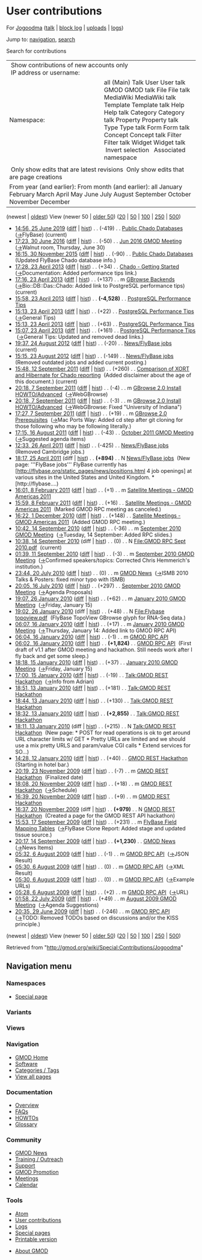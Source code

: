 <div id="mw-page-base" class="noprint">

</div>

<div id="mw-head-base" class="noprint">

</div>

<div id="content" class="mw-body" role="main">

<span id="top"></span>

<div id="mw-js-message" style="display:none;">

</div>



# <span dir="auto">User contributions</span>

<div id="bodyContent">

<div id="contentSub">

For [Jogoodma](/wiki/User:Jogoodma "User:Jogoodma") (<a
href="/mediawiki/index.php?title=User_talk:Jogoodma&amp;action=edit&amp;redlink=1"
class="new" title="User talk:Jogoodma (page does not exist)">talk</a> \|
[block
log](/mediawiki/index.php?title=Special:Log/block&page=User%3AJogoodma "Special:Log/block")
\|
[uploads](/wiki/Special:ListFiles/Jogoodma "Special:ListFiles/Jogoodma")
\| [logs](/wiki/Special:Log/Jogoodma "Special:Log/Jogoodma"))

</div>

<div id="jump-to-nav" class="mw-jump">

Jump to: [navigation](#mw-navigation), [search](#p-search)

</div>

<div id="mw-content-text">

Search for contributions

<table class="mw-contributions-table">
<colgroup>
<col style="width: 50%" />
<col style="width: 50%" />
</colgroup>
<tbody>
<tr class="odd">
<td colspan="2"> Show contributions of new accounts only<br />
 IP address or username:</td>
</tr>
<tr class="even">
<td class="mw-label">Namespace:</td>
<td>all (Main) Talk User User talk GMOD GMOD talk File File talk
MediaWiki MediaWiki talk Template Template talk Help Help talk Category
Category talk Property Property talk Type Type talk Form Form talk
Concept Concept talk Filter Filter talk Widget Widget talk  
 Invert selection 
 Associated namespace </td>
</tr>
<tr class="odd">
<td colspan="2"></td>
</tr>
<tr class="even">
<td colspan="2"> Only show edits that are latest revisions
 Only show edits that are page creations</td>
</tr>
<tr class="odd">
<td colspan="2">From year (and earlier): From month (and earlier): all
January February March April May June July August September October
November December</td>
</tr>
</tbody>
</table>

(newest \| <a
href="/mediawiki/index.php?title=Special:Contributions/Jogoodma&amp;dir=prev&amp;target=Jogoodma"
class="mw-lastlink" rel="last"
title="Special:Contributions/Jogoodma">oldest</a>) View (newer 50 \| <a
href="/mediawiki/index.php?title=Special:Contributions/Jogoodma&amp;offset=20090629203515&amp;target=Jogoodma"
class="mw-nextlink" rel="next"
title="Special:Contributions/Jogoodma">older 50</a>) (<a
href="/mediawiki/index.php?title=Special:Contributions/Jogoodma&amp;offset=&amp;limit=20&amp;target=Jogoodma"
class="mw-numlink" title="Special:Contributions/Jogoodma">20</a> \| <a
href="/mediawiki/index.php?title=Special:Contributions/Jogoodma&amp;offset=&amp;limit=50&amp;target=Jogoodma"
class="mw-numlink" title="Special:Contributions/Jogoodma">50</a> \| <a
href="/mediawiki/index.php?title=Special:Contributions/Jogoodma&amp;offset=&amp;limit=100&amp;target=Jogoodma"
class="mw-numlink" title="Special:Contributions/Jogoodma">100</a> \| <a
href="/mediawiki/index.php?title=Special:Contributions/Jogoodma&amp;offset=&amp;limit=250&amp;target=Jogoodma"
class="mw-numlink" title="Special:Contributions/Jogoodma">250</a> \| <a
href="/mediawiki/index.php?title=Special:Contributions/Jogoodma&amp;offset=&amp;limit=500&amp;target=Jogoodma"
class="mw-numlink" title="Special:Contributions/Jogoodma">500</a>)

- <a
  href="/mediawiki/index.php?title=Public_Chado_Databases&amp;oldid=27781"
  class="mw-changeslist-date" title="Public Chado Databases">14:56, 25
  June 2019</a>
  ([diff](/mediawiki/index.php?title=Public_Chado_Databases&diff=prev&oldid=27781 "Public Chado Databases")
  \|
  [hist](/mediawiki/index.php?title=Public_Chado_Databases&action=history "Public Chado Databases"))
  <span class="mw-changeslist-separator">. .</span>
  <span class="mw-plusminus-neg" dir="ltr"
  title="1,475 bytes after change">(-419)</span>‎
  <span class="mw-changeslist-separator">. .</span>
  <a href="/wiki/Public_Chado_Databases" class="mw-contributions-title"
  title="Public Chado Databases">Public Chado Databases</a> ‎
  <span class="comment">([→](/wiki/Public_Chado_Databases#FlyBase "Public Chado Databases")‎<span dir="auto"><span class="autocomment">FlyBase</span></span>)</span>
  <span class="mw-uctop">(current)</span>
- <a
  href="/mediawiki/index.php?title=Jun_2016_GMOD_Meeting&amp;oldid=27198"
  class="mw-changeslist-date" title="Jun 2016 GMOD Meeting">17:23, 30 June
  2016</a>
  ([diff](/mediawiki/index.php?title=Jun_2016_GMOD_Meeting&diff=prev&oldid=27198 "Jun 2016 GMOD Meeting")
  \|
  [hist](/mediawiki/index.php?title=Jun_2016_GMOD_Meeting&action=history "Jun 2016 GMOD Meeting"))
  <span class="mw-changeslist-separator">. .</span>
  <span class="mw-plusminus-neg" dir="ltr"
  title="5,470 bytes after change">(-50)</span>‎
  <span class="mw-changeslist-separator">. .</span>
  <a href="/wiki/Jun_2016_GMOD_Meeting" class="mw-contributions-title"
  title="Jun 2016 GMOD Meeting">Jun 2016 GMOD Meeting</a> ‎
  <span class="comment">([→](/wiki/Jun_2016_GMOD_Meeting#Walnut_room.2C_Thursday.2C_June_30 "Jun 2016 GMOD Meeting")‎<span dir="auto"><span class="autocomment">Walnut
  room, Thursday, June 30</span></span>)</span>
- <a
  href="/mediawiki/index.php?title=Public_Chado_Databases&amp;oldid=26803"
  class="mw-changeslist-date" title="Public Chado Databases">16:15, 30
  November 2015</a>
  ([diff](/mediawiki/index.php?title=Public_Chado_Databases&diff=prev&oldid=26803 "Public Chado Databases")
  \|
  [hist](/mediawiki/index.php?title=Public_Chado_Databases&action=history "Public Chado Databases"))
  <span class="mw-changeslist-separator">. .</span>
  <span class="mw-plusminus-neg" dir="ltr"
  title="1,894 bytes after change">(-90)</span>‎
  <span class="mw-changeslist-separator">. .</span>
  <a href="/wiki/Public_Chado_Databases" class="mw-contributions-title"
  title="Public Chado Databases">Public Chado Databases</a> ‎
  <span class="comment">(Updated FlyBase Chado database info.)</span>
- <a
  href="/mediawiki/index.php?title=Chado_-_Getting_Started&amp;oldid=23487"
  class="mw-changeslist-date" title="Chado - Getting Started">17:28, 23
  April 2013</a>
  ([diff](/mediawiki/index.php?title=Chado_-_Getting_Started&diff=prev&oldid=23487 "Chado - Getting Started")
  \|
  [hist](/mediawiki/index.php?title=Chado_-_Getting_Started&action=history "Chado - Getting Started"))
  <span class="mw-changeslist-separator">. .</span>
  <span class="mw-plusminus-pos" dir="ltr"
  title="3,243 bytes after change">(+34)</span>‎
  <span class="mw-changeslist-separator">. .</span>
  <a href="/wiki/Chado_-_Getting_Started" class="mw-contributions-title"
  title="Chado - Getting Started">Chado - Getting Started</a> ‎
  <span class="comment">([→](/wiki/Chado_-_Getting_Started#Documentation "Chado - Getting Started")‎<span dir="auto"><span class="autocomment">Documentation:
  </span> Added performance tips link.</span>)</span>
- <a href="/mediawiki/index.php?title=GBrowse_Backends&amp;oldid=23486"
  class="mw-changeslist-date" title="GBrowse Backends">17:16, 23 April
  2013</a>
  ([diff](/mediawiki/index.php?title=GBrowse_Backends&diff=prev&oldid=23486 "GBrowse Backends")
  \|
  [hist](/mediawiki/index.php?title=GBrowse_Backends&action=history "GBrowse Backends"))
  <span class="mw-changeslist-separator">. .</span>
  <span class="mw-plusminus-pos" dir="ltr"
  title="10,583 bytes after change">(+137)</span>‎
  <span class="mw-changeslist-separator">. .</span> m
  <a href="/wiki/GBrowse_Backends" class="mw-contributions-title"
  title="GBrowse Backends">GBrowse Backends</a> ‎
  <span class="comment">([→](/wiki/GBrowse_Backends#Bio::DB::Das::Chado "GBrowse Backends")‎<span dir="auto"><span class="autocomment">Bio::DB::Das::Chado:
  </span> Added link to PostgreSQL performance tips</span>)</span>
  <span class="mw-uctop">(current)</span>
- <a
  href="/mediawiki/index.php?title=PostgreSQL_Performance_Tips&amp;oldid=23485"
  class="mw-changeslist-date" title="PostgreSQL Performance Tips">15:58,
  23 April 2013</a>
  ([diff](/mediawiki/index.php?title=PostgreSQL_Performance_Tips&diff=prev&oldid=23485 "PostgreSQL Performance Tips")
  \|
  [hist](/mediawiki/index.php?title=PostgreSQL_Performance_Tips&action=history "PostgreSQL Performance Tips"))
  <span class="mw-changeslist-separator">. .</span> **(-4,528)**‎
  <span class="mw-changeslist-separator">. .</span>
  <a href="/wiki/PostgreSQL_Performance_Tips"
  class="mw-contributions-title"
  title="PostgreSQL Performance Tips">PostgreSQL Performance Tips</a> ‎
- <a
  href="/mediawiki/index.php?title=PostgreSQL_Performance_Tips&amp;oldid=23484"
  class="mw-changeslist-date" title="PostgreSQL Performance Tips">15:13,
  23 April 2013</a>
  ([diff](/mediawiki/index.php?title=PostgreSQL_Performance_Tips&diff=prev&oldid=23484 "PostgreSQL Performance Tips")
  \|
  [hist](/mediawiki/index.php?title=PostgreSQL_Performance_Tips&action=history "PostgreSQL Performance Tips"))
  <span class="mw-changeslist-separator">. .</span>
  <span class="mw-plusminus-pos" dir="ltr"
  title="9,589 bytes after change">(+22)</span>‎
  <span class="mw-changeslist-separator">. .</span>
  <a href="/wiki/PostgreSQL_Performance_Tips"
  class="mw-contributions-title"
  title="PostgreSQL Performance Tips">PostgreSQL Performance Tips</a> ‎
  <span class="comment">([→](/wiki/PostgreSQL_Performance_Tips#General_Tips "PostgreSQL Performance Tips")‎<span dir="auto"><span class="autocomment">General
  Tips</span></span>)</span>
- <a
  href="/mediawiki/index.php?title=PostgreSQL_Performance_Tips&amp;oldid=23483"
  class="mw-changeslist-date" title="PostgreSQL Performance Tips">15:13,
  23 April 2013</a>
  ([diff](/mediawiki/index.php?title=PostgreSQL_Performance_Tips&diff=prev&oldid=23483 "PostgreSQL Performance Tips")
  \|
  [hist](/mediawiki/index.php?title=PostgreSQL_Performance_Tips&action=history "PostgreSQL Performance Tips"))
  <span class="mw-changeslist-separator">. .</span>
  <span class="mw-plusminus-pos" dir="ltr"
  title="9,567 bytes after change">(+63)</span>‎
  <span class="mw-changeslist-separator">. .</span>
  <a href="/wiki/PostgreSQL_Performance_Tips"
  class="mw-contributions-title"
  title="PostgreSQL Performance Tips">PostgreSQL Performance Tips</a> ‎
- <a
  href="/mediawiki/index.php?title=PostgreSQL_Performance_Tips&amp;oldid=23482"
  class="mw-changeslist-date" title="PostgreSQL Performance Tips">15:07,
  23 April 2013</a>
  ([diff](/mediawiki/index.php?title=PostgreSQL_Performance_Tips&diff=prev&oldid=23482 "PostgreSQL Performance Tips")
  \|
  [hist](/mediawiki/index.php?title=PostgreSQL_Performance_Tips&action=history "PostgreSQL Performance Tips"))
  <span class="mw-changeslist-separator">. .</span>
  <span class="mw-plusminus-pos" dir="ltr"
  title="9,504 bytes after change">(+161)</span>‎
  <span class="mw-changeslist-separator">. .</span>
  <a href="/wiki/PostgreSQL_Performance_Tips"
  class="mw-contributions-title"
  title="PostgreSQL Performance Tips">PostgreSQL Performance Tips</a> ‎
  <span class="comment">([→](/wiki/PostgreSQL_Performance_Tips#General_Tips "PostgreSQL Performance Tips")‎<span dir="auto"><span class="autocomment">General
  Tips: </span> Updated and removed dead links.</span>)</span>
- <a href="/mediawiki/index.php?title=News/FlyBase_jobs&amp;oldid=21152"
  class="mw-changeslist-date" title="News/FlyBase jobs">19:37, 24 August
  2012</a>
  ([diff](/mediawiki/index.php?title=News/FlyBase_jobs&diff=prev&oldid=21152 "News/FlyBase jobs")
  \|
  [hist](/mediawiki/index.php?title=News/FlyBase_jobs&action=history "News/FlyBase jobs"))
  <span class="mw-changeslist-separator">. .</span>
  <span class="mw-plusminus-neg" dir="ltr"
  title="300 bytes after change">(-20)</span>‎
  <span class="mw-changeslist-separator">. .</span>
  <a href="/wiki/News/FlyBase_jobs" class="mw-contributions-title"
  title="News/FlyBase jobs">News/FlyBase jobs</a> ‎
  <span class="mw-uctop">(current)</span>
- <a href="/mediawiki/index.php?title=News/FlyBase_jobs&amp;oldid=21130"
  class="mw-changeslist-date" title="News/FlyBase jobs">15:15, 23 August
  2012</a>
  ([diff](/mediawiki/index.php?title=News/FlyBase_jobs&diff=prev&oldid=21130 "News/FlyBase jobs")
  \|
  [hist](/mediawiki/index.php?title=News/FlyBase_jobs&action=history "News/FlyBase jobs"))
  <span class="mw-changeslist-separator">. .</span>
  <span class="mw-plusminus-neg" dir="ltr"
  title="320 bytes after change">(-149)</span>‎
  <span class="mw-changeslist-separator">. .</span>
  <a href="/wiki/News/FlyBase_jobs" class="mw-contributions-title"
  title="News/FlyBase jobs">News/FlyBase jobs</a> ‎
  <span class="comment">(Removed outdated jobs and added current
  posting.)</span>
- <a
  href="/mediawiki/index.php?title=Comparison_of_XORT_and_Hibernate_for_Chado_reporting&amp;oldid=18890"
  class="mw-changeslist-date"
  title="Comparison of XORT and Hibernate for Chado reporting">15:48, 12
  September 2011</a>
  ([diff](/mediawiki/index.php?title=Comparison_of_XORT_and_Hibernate_for_Chado_reporting&diff=prev&oldid=18890 "Comparison of XORT and Hibernate for Chado reporting")
  \|
  [hist](/mediawiki/index.php?title=Comparison_of_XORT_and_Hibernate_for_Chado_reporting&action=history "Comparison of XORT and Hibernate for Chado reporting"))
  <span class="mw-changeslist-separator">. .</span>
  <span class="mw-plusminus-pos" dir="ltr"
  title="9,639 bytes after change">(+260)</span>‎
  <span class="mw-changeslist-separator">. .</span>
  <a href="/wiki/Comparison_of_XORT_and_Hibernate_for_Chado_reporting"
  class="mw-contributions-title"
  title="Comparison of XORT and Hibernate for Chado reporting">Comparison
  of XORT and Hibernate for Chado reporting</a> ‎
  <span class="comment">(Added disclaimer about the age of this
  document.)</span> <span class="mw-uctop">(current)</span>
- <a
  href="/mediawiki/index.php?title=GBrowse_2.0_Install_HOWTO/Advanced&amp;oldid=18886"
  class="mw-changeslist-date"
  title="GBrowse 2.0 Install HOWTO/Advanced">20:18, 7 September 2011</a>
  ([diff](/mediawiki/index.php?title=GBrowse_2.0_Install_HOWTO/Advanced&diff=prev&oldid=18886 "GBrowse 2.0 Install HOWTO/Advanced")
  \|
  [hist](/mediawiki/index.php?title=GBrowse_2.0_Install_HOWTO/Advanced&action=history "GBrowse 2.0 Install HOWTO/Advanced"))
  <span class="mw-changeslist-separator">. .</span>
  <span class="mw-plusminus-neg" dir="ltr"
  title="24,978 bytes after change">(-4)</span>‎
  <span class="mw-changeslist-separator">. .</span> m
  <a href="/wiki/GBrowse_2.0_Install_HOWTO/Advanced"
  class="mw-contributions-title"
  title="GBrowse 2.0 Install HOWTO/Advanced">GBrowse 2.0 Install
  HOWTO/Advanced</a> ‎
  <span class="comment">([→](/wiki/GBrowse_2.0_Install_HOWTO/Advanced#WebGBrowse "GBrowse 2.0 Install HOWTO/Advanced")‎<span dir="auto"><span class="autocomment">WebGBrowse</span></span>)</span>
- <a
  href="/mediawiki/index.php?title=GBrowse_2.0_Install_HOWTO/Advanced&amp;oldid=18885"
  class="mw-changeslist-date"
  title="GBrowse 2.0 Install HOWTO/Advanced">20:18, 7 September 2011</a>
  ([diff](/mediawiki/index.php?title=GBrowse_2.0_Install_HOWTO/Advanced&diff=prev&oldid=18885 "GBrowse 2.0 Install HOWTO/Advanced")
  \|
  [hist](/mediawiki/index.php?title=GBrowse_2.0_Install_HOWTO/Advanced&action=history "GBrowse 2.0 Install HOWTO/Advanced"))
  <span class="mw-changeslist-separator">. .</span>
  <span class="mw-plusminus-neg" dir="ltr"
  title="24,982 bytes after change">(-3)</span>‎
  <span class="mw-changeslist-separator">. .</span> m
  <a href="/wiki/GBrowse_2.0_Install_HOWTO/Advanced"
  class="mw-contributions-title"
  title="GBrowse 2.0 Install HOWTO/Advanced">GBrowse 2.0 Install
  HOWTO/Advanced</a> ‎
  <span class="comment">([→](/wiki/GBrowse_2.0_Install_HOWTO/Advanced#WebGBrowse "GBrowse 2.0 Install HOWTO/Advanced")‎<span dir="auto"><span class="autocomment">WebGBrowse:
  </span> Fixed "University of Indiana"</span>)</span>
- <a
  href="/mediawiki/index.php?title=GBrowse_2.0_Prerequisites&amp;oldid=18884"
  class="mw-changeslist-date" title="GBrowse 2.0 Prerequisites">17:27, 7
  September 2011</a>
  ([diff](/mediawiki/index.php?title=GBrowse_2.0_Prerequisites&diff=prev&oldid=18884 "GBrowse 2.0 Prerequisites")
  \|
  [hist](/mediawiki/index.php?title=GBrowse_2.0_Prerequisites&action=history "GBrowse 2.0 Prerequisites"))
  <span class="mw-changeslist-separator">. .</span>
  <span class="mw-plusminus-pos" dir="ltr"
  title="8,084 bytes after change">(+19)</span>‎
  <span class="mw-changeslist-separator">. .</span> m
  <a href="/wiki/GBrowse_2.0_Prerequisites" class="mw-contributions-title"
  title="GBrowse 2.0 Prerequisites">GBrowse 2.0 Prerequisites</a> ‎
  <span class="comment">([→](/wiki/GBrowse_2.0_Prerequisites#Mac_Ports_Way "GBrowse 2.0 Prerequisites")‎<span dir="auto"><span class="autocomment">Mac
  Ports Way: </span> Added cd step after git cloning for those following
  who may be following literally.</span>)</span>
- <a
  href="/mediawiki/index.php?title=October_2011_GMOD_Meeting&amp;oldid=18567"
  class="mw-changeslist-date" title="October 2011 GMOD Meeting">17:15, 16
  August 2011</a>
  ([diff](/mediawiki/index.php?title=October_2011_GMOD_Meeting&diff=prev&oldid=18567 "October 2011 GMOD Meeting")
  \|
  [hist](/mediawiki/index.php?title=October_2011_GMOD_Meeting&action=history "October 2011 GMOD Meeting"))
  <span class="mw-changeslist-separator">. .</span>
  <span class="mw-plusminus-neg" dir="ltr"
  title="4,347 bytes after change">(-43)</span>‎
  <span class="mw-changeslist-separator">. .</span>
  <a href="/wiki/October_2011_GMOD_Meeting" class="mw-contributions-title"
  title="October 2011 GMOD Meeting">October 2011 GMOD Meeting</a> ‎
  <span class="comment">([→](/wiki/October_2011_GMOD_Meeting#Suggested_agenda_items "October 2011 GMOD Meeting")‎<span dir="auto"><span class="autocomment">Suggested
  agenda items</span></span>)</span>
- <a href="/mediawiki/index.php?title=News/FlyBase_jobs&amp;oldid=17592"
  class="mw-changeslist-date" title="News/FlyBase jobs">12:33, 26 April
  2011</a>
  ([diff](/mediawiki/index.php?title=News/FlyBase_jobs&diff=prev&oldid=17592 "News/FlyBase jobs")
  \|
  [hist](/mediawiki/index.php?title=News/FlyBase_jobs&action=history "News/FlyBase jobs"))
  <span class="mw-changeslist-separator">. .</span>
  <span class="mw-plusminus-neg" dir="ltr"
  title="469 bytes after change">(-425)</span>‎
  <span class="mw-changeslist-separator">. .</span>
  <a href="/wiki/News/FlyBase_jobs" class="mw-contributions-title"
  title="News/FlyBase jobs">News/FlyBase jobs</a> ‎
  <span class="comment">(Removed Cambridge jobs.)</span>
- <a href="/mediawiki/index.php?title=News/FlyBase_jobs&amp;oldid=17591"
  class="mw-changeslist-date" title="News/FlyBase jobs">18:17, 25 April
  2011</a> (diff \|
  [hist](/mediawiki/index.php?title=News/FlyBase_jobs&action=history "News/FlyBase jobs"))
  <span class="mw-changeslist-separator">. .</span> **(+894)**‎
  <span class="mw-changeslist-separator">. .</span> N
  <a href="/wiki/News/FlyBase_jobs" class="mw-contributions-title"
  title="News/FlyBase jobs">News/FlyBase jobs</a> ‎
  <span class="comment">(New page: '''FlyBase jobs''' FlyBase currently
  has \[http://flybase.org/static_pages/news/positions.html 4 job
  openings\] at various sites in the United States and United Kingdom.
  \* \[http://flybase....)</span>
- <a
  href="/mediawiki/index.php?title=Satellite_Meetings_-_GMOD_Americas_2011&amp;oldid=16916"
  class="mw-changeslist-date"
  title="Satellite Meetings - GMOD Americas 2011">16:01, 8 February
  2011</a>
  ([diff](/mediawiki/index.php?title=Satellite_Meetings_-_GMOD_Americas_2011&diff=prev&oldid=16916 "Satellite Meetings - GMOD Americas 2011")
  \|
  [hist](/mediawiki/index.php?title=Satellite_Meetings_-_GMOD_Americas_2011&action=history "Satellite Meetings - GMOD Americas 2011"))
  <span class="mw-changeslist-separator">. .</span>
  <span class="mw-plusminus-pos" dir="ltr"
  title="4,149 bytes after change">(+1)</span>‎
  <span class="mw-changeslist-separator">. .</span> m
  <a href="/wiki/Satellite_Meetings_-_GMOD_Americas_2011"
  class="mw-contributions-title"
  title="Satellite Meetings - GMOD Americas 2011">Satellite Meetings -
  GMOD Americas 2011</a> ‎
- <a
  href="/mediawiki/index.php?title=Satellite_Meetings_-_GMOD_Americas_2011&amp;oldid=16915"
  class="mw-changeslist-date"
  title="Satellite Meetings - GMOD Americas 2011">15:59, 8 February
  2011</a>
  ([diff](/mediawiki/index.php?title=Satellite_Meetings_-_GMOD_Americas_2011&diff=prev&oldid=16915 "Satellite Meetings - GMOD Americas 2011")
  \|
  [hist](/mediawiki/index.php?title=Satellite_Meetings_-_GMOD_Americas_2011&action=history "Satellite Meetings - GMOD Americas 2011"))
  <span class="mw-changeslist-separator">. .</span>
  <span class="mw-plusminus-pos" dir="ltr"
  title="4,148 bytes after change">(+16)</span>‎
  <span class="mw-changeslist-separator">. .</span>
  <a href="/wiki/Satellite_Meetings_-_GMOD_Americas_2011"
  class="mw-contributions-title"
  title="Satellite Meetings - GMOD Americas 2011">Satellite Meetings -
  GMOD Americas 2011</a> ‎ <span class="comment">(Marked GMOD RPC meeting
  as canceled.)</span>
- <a
  href="/mediawiki/index.php?title=Satellite_Meetings_-_GMOD_Americas_2011&amp;oldid=15763"
  class="mw-changeslist-date"
  title="Satellite Meetings - GMOD Americas 2011">16:22, 1 December
  2010</a>
  ([diff](/mediawiki/index.php?title=Satellite_Meetings_-_GMOD_Americas_2011&diff=prev&oldid=15763 "Satellite Meetings - GMOD Americas 2011")
  \|
  [hist](/mediawiki/index.php?title=Satellite_Meetings_-_GMOD_Americas_2011&action=history "Satellite Meetings - GMOD Americas 2011"))
  <span class="mw-changeslist-separator">. .</span>
  <span class="mw-plusminus-pos" dir="ltr"
  title="2,653 bytes after change">(+148)</span>‎
  <span class="mw-changeslist-separator">. .</span>
  <a href="/wiki/Satellite_Meetings_-_GMOD_Americas_2011"
  class="mw-contributions-title"
  title="Satellite Meetings - GMOD Americas 2011">Satellite Meetings -
  GMOD Americas 2011</a> ‎ <span class="comment">(Added GMOD RPC
  meeting.)</span>
- <a
  href="/mediawiki/index.php?title=September_2010_GMOD_Meeting&amp;oldid=14472"
  class="mw-changeslist-date" title="September 2010 GMOD Meeting">10:42,
  14 September 2010</a>
  ([diff](/mediawiki/index.php?title=September_2010_GMOD_Meeting&diff=prev&oldid=14472 "September 2010 GMOD Meeting")
  \|
  [hist](/mediawiki/index.php?title=September_2010_GMOD_Meeting&action=history "September 2010 GMOD Meeting"))
  <span class="mw-changeslist-separator">. .</span>
  <span class="mw-plusminus-neg" dir="ltr"
  title="16,412 bytes after change">(-36)</span>‎
  <span class="mw-changeslist-separator">. .</span> m
  <a href="/wiki/September_2010_GMOD_Meeting"
  class="mw-contributions-title"
  title="September 2010 GMOD Meeting">September 2010 GMOD Meeting</a> ‎
  <span class="comment">([→](/wiki/September_2010_GMOD_Meeting#Tuesday.2C_14_September "September 2010 GMOD Meeting")‎<span dir="auto"><span class="autocomment">Tuesday,
  14 September: </span> Added RPC slides.</span>)</span>
- <a
  href="/mediawiki/index.php?title=File:GMOD_RPC_Sept_2010.pdf&amp;oldid=14471"
  class="mw-changeslist-date" title="File:GMOD RPC Sept 2010.pdf">10:38,
  14 September 2010</a> (diff \|
  [hist](/mediawiki/index.php?title=File:GMOD_RPC_Sept_2010.pdf&action=history "File:GMOD RPC Sept 2010.pdf"))
  <span class="mw-changeslist-separator">. .</span>
  <span class="mw-plusminus-null" dir="ltr"
  title="0 bytes after change">(0)</span>‎
  <span class="mw-changeslist-separator">. .</span> N
  <a href="/wiki/File:GMOD_RPC_Sept_2010.pdf"
  class="mw-contributions-title"
  title="File:GMOD RPC Sept 2010.pdf">File:GMOD RPC Sept 2010.pdf</a> ‎
  <span class="mw-uctop">(current)</span>
- <a
  href="/mediawiki/index.php?title=September_2010_GMOD_Meeting&amp;oldid=14420"
  class="mw-changeslist-date" title="September 2010 GMOD Meeting">01:39,
  11 September 2010</a>
  ([diff](/mediawiki/index.php?title=September_2010_GMOD_Meeting&diff=prev&oldid=14420 "September 2010 GMOD Meeting")
  \|
  [hist](/mediawiki/index.php?title=September_2010_GMOD_Meeting&action=history "September 2010 GMOD Meeting"))
  <span class="mw-changeslist-separator">. .</span>
  <span class="mw-plusminus-neg" dir="ltr"
  title="15,511 bytes after change">(-3)</span>‎
  <span class="mw-changeslist-separator">. .</span> m
  <a href="/wiki/September_2010_GMOD_Meeting"
  class="mw-contributions-title"
  title="September 2010 GMOD Meeting">September 2010 GMOD Meeting</a> ‎
  <span class="comment">([→](/wiki/September_2010_GMOD_Meeting#Confirmed_speakers.2Ftopics "September 2010 GMOD Meeting")‎<span dir="auto"><span class="autocomment">Confirmed
  speakers/topics: </span> Corrected Chris Hemmerich's
  institution.</span>)</span>
- <a href="/mediawiki/index.php?title=GMOD_News&amp;oldid=13688"
  class="mw-changeslist-date" title="GMOD News">23:44, 20 July 2010</a>
  ([diff](/mediawiki/index.php?title=GMOD_News&diff=prev&oldid=13688 "GMOD News")
  \|
  [hist](/mediawiki/index.php?title=GMOD_News&action=history "GMOD News"))
  <span class="mw-changeslist-separator">. .</span>
  <span class="mw-plusminus-null" dir="ltr"
  title="56,402 bytes after change">(0)</span>‎
  <span class="mw-changeslist-separator">. .</span> m
  <a href="/wiki/GMOD_News" class="mw-contributions-title"
  title="GMOD News">GMOD News</a> ‎
  <span class="comment">([→](/wiki/GMOD_News#ISMB_2010_Talks_.26_Posters "GMOD News")‎<span dir="auto"><span class="autocomment">ISMB
  2010 Talks & Posters: </span> fixed minor typo with
  ISMB</span>)</span>
- <a
  href="/mediawiki/index.php?title=September_2010_GMOD_Meeting&amp;oldid=13660"
  class="mw-changeslist-date" title="September 2010 GMOD Meeting">20:05,
  16 July 2010</a>
  ([diff](/mediawiki/index.php?title=September_2010_GMOD_Meeting&diff=prev&oldid=13660 "September 2010 GMOD Meeting")
  \|
  [hist](/mediawiki/index.php?title=September_2010_GMOD_Meeting&action=history "September 2010 GMOD Meeting"))
  <span class="mw-changeslist-separator">. .</span>
  <span class="mw-plusminus-pos" dir="ltr"
  title="3,915 bytes after change">(+297)</span>‎
  <span class="mw-changeslist-separator">. .</span>
  <a href="/wiki/September_2010_GMOD_Meeting"
  class="mw-contributions-title"
  title="September 2010 GMOD Meeting">September 2010 GMOD Meeting</a> ‎
  <span class="comment">([→](/wiki/September_2010_GMOD_Meeting#Agenda_Proposals "September 2010 GMOD Meeting")‎<span dir="auto"><span class="autocomment">Agenda
  Proposals</span></span>)</span>
- <a
  href="/mediawiki/index.php?title=January_2010_GMOD_Meeting&amp;oldid=11642"
  class="mw-changeslist-date" title="January 2010 GMOD Meeting">19:07, 26
  January 2010</a>
  ([diff](/mediawiki/index.php?title=January_2010_GMOD_Meeting&diff=prev&oldid=11642 "January 2010 GMOD Meeting")
  \|
  [hist](/mediawiki/index.php?title=January_2010_GMOD_Meeting&action=history "January 2010 GMOD Meeting"))
  <span class="mw-changeslist-separator">. .</span>
  <span class="mw-plusminus-pos" dir="ltr"
  title="17,903 bytes after change">(+62)</span>‎
  <span class="mw-changeslist-separator">. .</span> m
  <a href="/wiki/January_2010_GMOD_Meeting" class="mw-contributions-title"
  title="January 2010 GMOD Meeting">January 2010 GMOD Meeting</a> ‎
  <span class="comment">([→](/wiki/January_2010_GMOD_Meeting#Friday.2C_January_15 "January 2010 GMOD Meeting")‎<span dir="auto"><span class="autocomment">Friday,
  January 15</span></span>)</span>
- <a
  href="/mediawiki/index.php?title=File:Flybase_topoview.pdf&amp;oldid=11639"
  class="mw-changeslist-date" title="File:Flybase topoview.pdf">19:02, 26
  January 2010</a> (diff \|
  [hist](/mediawiki/index.php?title=File:Flybase_topoview.pdf&action=history "File:Flybase topoview.pdf"))
  <span class="mw-changeslist-separator">. .</span>
  <span class="mw-plusminus-pos" dir="ltr"
  title="48 bytes after change">(+48)</span>‎
  <span class="mw-changeslist-separator">. .</span> N
  <a href="/wiki/File:Flybase_topoview.pdf" class="mw-contributions-title"
  title="File:Flybase topoview.pdf">File:Flybase topoview.pdf</a> ‎
  <span class="comment">(FlyBase TopoView GBrowse glyph for RNA-Seq
  data.)</span>
- <a
  href="/mediawiki/index.php?title=January_2010_GMOD_Meeting&amp;oldid=11398"
  class="mw-changeslist-date" title="January 2010 GMOD Meeting">06:07, 16
  January 2010</a>
  ([diff](/mediawiki/index.php?title=January_2010_GMOD_Meeting&diff=prev&oldid=11398 "January 2010 GMOD Meeting")
  \|
  [hist](/mediawiki/index.php?title=January_2010_GMOD_Meeting&action=history "January 2010 GMOD Meeting"))
  <span class="mw-changeslist-separator">. .</span>
  <span class="mw-plusminus-pos" dir="ltr"
  title="18,600 bytes after change">(+17)</span>‎
  <span class="mw-changeslist-separator">. .</span> m
  <a href="/wiki/January_2010_GMOD_Meeting" class="mw-contributions-title"
  title="January 2010 GMOD Meeting">January 2010 GMOD Meeting</a> ‎
  <span class="comment">([→](/wiki/January_2010_GMOD_Meeting#Thursday.2C_January_14 "January 2010 GMOD Meeting")‎<span dir="auto"><span class="autocomment">Thursday,
  January 14: </span> Added link to GMOD RPC API</span>)</span>
- <a href="/mediawiki/index.php?title=GMOD_RPC_API&amp;oldid=11397"
  class="mw-changeslist-date" title="GMOD RPC API">06:04, 16 January
  2010</a>
  ([diff](/mediawiki/index.php?title=GMOD_RPC_API&diff=prev&oldid=11397 "GMOD RPC API")
  \|
  [hist](/mediawiki/index.php?title=GMOD_RPC_API&action=history "GMOD RPC API"))
  <span class="mw-changeslist-separator">. .</span>
  <span class="mw-plusminus-neg" dir="ltr"
  title="25,308 bytes after change">(-1)</span>‎
  <span class="mw-changeslist-separator">. .</span> m
  <a href="/wiki/GMOD_RPC_API" class="mw-contributions-title"
  title="GMOD RPC API">GMOD RPC API</a> ‎
- <a href="/mediawiki/index.php?title=GMOD_RPC_API&amp;oldid=11396"
  class="mw-changeslist-date" title="GMOD RPC API">06:02, 16 January
  2010</a>
  ([diff](/mediawiki/index.php?title=GMOD_RPC_API&diff=prev&oldid=11396 "GMOD RPC API")
  \|
  [hist](/mediawiki/index.php?title=GMOD_RPC_API&action=history "GMOD RPC API"))
  <span class="mw-changeslist-separator">. .</span> **(+1,824)**‎
  <span class="mw-changeslist-separator">. .</span>
  <a href="/wiki/GMOD_RPC_API" class="mw-contributions-title"
  title="GMOD RPC API">GMOD RPC API</a> ‎ <span class="comment">(First
  draft of v1.1 after GMOD meeting and hackathon. Still needs work after
  I fly back and get some sleep.)</span>
- <a
  href="/mediawiki/index.php?title=January_2010_GMOD_Meeting&amp;oldid=11384"
  class="mw-changeslist-date" title="January 2010 GMOD Meeting">18:18, 15
  January 2010</a>
  ([diff](/mediawiki/index.php?title=January_2010_GMOD_Meeting&diff=prev&oldid=11384 "January 2010 GMOD Meeting")
  \|
  [hist](/mediawiki/index.php?title=January_2010_GMOD_Meeting&action=history "January 2010 GMOD Meeting"))
  <span class="mw-changeslist-separator">. .</span>
  <span class="mw-plusminus-pos" dir="ltr"
  title="18,539 bytes after change">(+37)</span>‎
  <span class="mw-changeslist-separator">. .</span>
  <a href="/wiki/January_2010_GMOD_Meeting" class="mw-contributions-title"
  title="January 2010 GMOD Meeting">January 2010 GMOD Meeting</a> ‎
  <span class="comment">([→](/wiki/January_2010_GMOD_Meeting#Friday.2C_January_15 "January 2010 GMOD Meeting")‎<span dir="auto"><span class="autocomment">Friday,
  January 15</span></span>)</span>
- <a
  href="/mediawiki/index.php?title=Talk:GMOD_REST_Hackathon&amp;oldid=11370"
  class="mw-changeslist-date" title="Talk:GMOD REST Hackathon">17:00, 15
  January 2010</a>
  ([diff](/mediawiki/index.php?title=Talk:GMOD_REST_Hackathon&diff=prev&oldid=11370 "Talk:GMOD REST Hackathon")
  \|
  [hist](/mediawiki/index.php?title=Talk:GMOD_REST_Hackathon&action=history "Talk:GMOD REST Hackathon"))
  <span class="mw-changeslist-separator">. .</span>
  <span class="mw-plusminus-neg" dir="ltr"
  title="3,875 bytes after change">(-19)</span>‎
  <span class="mw-changeslist-separator">. .</span>
  <a href="/wiki/Talk:GMOD_REST_Hackathon" class="mw-contributions-title"
  title="Talk:GMOD REST Hackathon">Talk:GMOD REST Hackathon</a> ‎
  <span class="comment">([→](/wiki/Talk:GMOD_REST_Hackathon#Info_from_Adrian "Talk:GMOD REST Hackathon")‎<span dir="auto"><span class="autocomment">Info
  from Adrian</span></span>)</span>
- <a
  href="/mediawiki/index.php?title=Talk:GMOD_REST_Hackathon&amp;oldid=11303"
  class="mw-changeslist-date" title="Talk:GMOD REST Hackathon">18:51, 13
  January 2010</a>
  ([diff](/mediawiki/index.php?title=Talk:GMOD_REST_Hackathon&diff=prev&oldid=11303 "Talk:GMOD REST Hackathon")
  \|
  [hist](/mediawiki/index.php?title=Talk:GMOD_REST_Hackathon&action=history "Talk:GMOD REST Hackathon"))
  <span class="mw-changeslist-separator">. .</span>
  <span class="mw-plusminus-pos" dir="ltr"
  title="3,643 bytes after change">(+181)</span>‎
  <span class="mw-changeslist-separator">. .</span>
  <a href="/wiki/Talk:GMOD_REST_Hackathon" class="mw-contributions-title"
  title="Talk:GMOD REST Hackathon">Talk:GMOD REST Hackathon</a> ‎
- <a
  href="/mediawiki/index.php?title=Talk:GMOD_REST_Hackathon&amp;oldid=11302"
  class="mw-changeslist-date" title="Talk:GMOD REST Hackathon">18:44, 13
  January 2010</a>
  ([diff](/mediawiki/index.php?title=Talk:GMOD_REST_Hackathon&diff=prev&oldid=11302 "Talk:GMOD REST Hackathon")
  \|
  [hist](/mediawiki/index.php?title=Talk:GMOD_REST_Hackathon&action=history "Talk:GMOD REST Hackathon"))
  <span class="mw-changeslist-separator">. .</span>
  <span class="mw-plusminus-pos" dir="ltr"
  title="3,462 bytes after change">(+130)</span>‎
  <span class="mw-changeslist-separator">. .</span>
  <a href="/wiki/Talk:GMOD_REST_Hackathon" class="mw-contributions-title"
  title="Talk:GMOD REST Hackathon">Talk:GMOD REST Hackathon</a> ‎
- <a
  href="/mediawiki/index.php?title=Talk:GMOD_REST_Hackathon&amp;oldid=11301"
  class="mw-changeslist-date" title="Talk:GMOD REST Hackathon">18:32, 13
  January 2010</a>
  ([diff](/mediawiki/index.php?title=Talk:GMOD_REST_Hackathon&diff=prev&oldid=11301 "Talk:GMOD REST Hackathon")
  \|
  [hist](/mediawiki/index.php?title=Talk:GMOD_REST_Hackathon&action=history "Talk:GMOD REST Hackathon"))
  <span class="mw-changeslist-separator">. .</span> **(+2,855)**‎
  <span class="mw-changeslist-separator">. .</span>
  <a href="/wiki/Talk:GMOD_REST_Hackathon" class="mw-contributions-title"
  title="Talk:GMOD REST Hackathon">Talk:GMOD REST Hackathon</a> ‎
- <a
  href="/mediawiki/index.php?title=Talk:GMOD_REST_Hackathon&amp;oldid=11294"
  class="mw-changeslist-date" title="Talk:GMOD REST Hackathon">18:11, 13
  January 2010</a> (diff \|
  [hist](/mediawiki/index.php?title=Talk:GMOD_REST_Hackathon&action=history "Talk:GMOD REST Hackathon"))
  <span class="mw-changeslist-separator">. .</span>
  <span class="mw-plusminus-pos" dir="ltr"
  title="215 bytes after change">(+215)</span>‎
  <span class="mw-changeslist-separator">. .</span> N
  <a href="/wiki/Talk:GMOD_REST_Hackathon" class="mw-contributions-title"
  title="Talk:GMOD REST Hackathon">Talk:GMOD REST Hackathon</a> ‎
  <span class="comment">(New page: \* POST for read operations is ok to
  get around URL character limits w/ GET \* Pretty URLs are limited and
  we should use a mix pretty URLS and param/value CGI calls \* Extend
  services for SO...)</span>
- <a href="/mediawiki/index.php?title=GMOD_REST_Hackathon&amp;oldid=11242"
  class="mw-changeslist-date" title="GMOD REST Hackathon">14:28, 12
  January 2010</a>
  ([diff](/mediawiki/index.php?title=GMOD_REST_Hackathon&diff=prev&oldid=11242 "GMOD REST Hackathon")
  \|
  [hist](/mediawiki/index.php?title=GMOD_REST_Hackathon&action=history "GMOD REST Hackathon"))
  <span class="mw-changeslist-separator">. .</span>
  <span class="mw-plusminus-pos" dir="ltr"
  title="1,199 bytes after change">(+40)</span>‎
  <span class="mw-changeslist-separator">. .</span>
  <a href="/wiki/GMOD_REST_Hackathon" class="mw-contributions-title"
  title="GMOD REST Hackathon">GMOD REST Hackathon</a> ‎
  <span class="comment">(Starting in hotel bar.)</span>
- <a href="/mediawiki/index.php?title=GMOD_REST_Hackathon&amp;oldid=10709"
  class="mw-changeslist-date" title="GMOD REST Hackathon">20:19, 23
  November 2009</a>
  ([diff](/mediawiki/index.php?title=GMOD_REST_Hackathon&diff=prev&oldid=10709 "GMOD REST Hackathon")
  \|
  [hist](/mediawiki/index.php?title=GMOD_REST_Hackathon&action=history "GMOD REST Hackathon"))
  <span class="mw-changeslist-separator">. .</span>
  <span class="mw-plusminus-neg" dir="ltr"
  title="1,044 bytes after change">(-7)</span>‎
  <span class="mw-changeslist-separator">. .</span> m
  <a href="/wiki/GMOD_REST_Hackathon" class="mw-contributions-title"
  title="GMOD REST Hackathon">GMOD REST Hackathon</a> ‎
  <span class="comment">(Finalized date)</span>
- <a href="/mediawiki/index.php?title=GMOD_REST_Hackathon&amp;oldid=10695"
  class="mw-changeslist-date" title="GMOD REST Hackathon">18:08, 20
  November 2009</a>
  ([diff](/mediawiki/index.php?title=GMOD_REST_Hackathon&diff=prev&oldid=10695 "GMOD REST Hackathon")
  \|
  [hist](/mediawiki/index.php?title=GMOD_REST_Hackathon&action=history "GMOD REST Hackathon"))
  <span class="mw-changeslist-separator">. .</span>
  <span class="mw-plusminus-pos" dir="ltr"
  title="1,051 bytes after change">(+18)</span>‎
  <span class="mw-changeslist-separator">. .</span> m
  <a href="/wiki/GMOD_REST_Hackathon" class="mw-contributions-title"
  title="GMOD REST Hackathon">GMOD REST Hackathon</a> ‎
  <span class="comment">([→](/wiki/GMOD_REST_Hackathon#Schedule "GMOD REST Hackathon")‎<span dir="auto"><span class="autocomment">Schedule</span></span>)</span>
- <a href="/mediawiki/index.php?title=GMOD_REST_Hackathon&amp;oldid=10689"
  class="mw-changeslist-date" title="GMOD REST Hackathon">16:39, 20
  November 2009</a>
  ([diff](/mediawiki/index.php?title=GMOD_REST_Hackathon&diff=prev&oldid=10689 "GMOD REST Hackathon")
  \|
  [hist](/mediawiki/index.php?title=GMOD_REST_Hackathon&action=history "GMOD REST Hackathon"))
  <span class="mw-changeslist-separator">. .</span>
  <span class="mw-plusminus-pos" dir="ltr"
  title="988 bytes after change">(+9)</span>‎
  <span class="mw-changeslist-separator">. .</span> m
  <a href="/wiki/GMOD_REST_Hackathon" class="mw-contributions-title"
  title="GMOD REST Hackathon">GMOD REST Hackathon</a> ‎
- <a href="/mediawiki/index.php?title=GMOD_REST_Hackathon&amp;oldid=10688"
  class="mw-changeslist-date" title="GMOD REST Hackathon">16:37, 20
  November 2009</a> (diff \|
  [hist](/mediawiki/index.php?title=GMOD_REST_Hackathon&action=history "GMOD REST Hackathon"))
  <span class="mw-changeslist-separator">. .</span> **(+979)**‎
  <span class="mw-changeslist-separator">. .</span> N
  <a href="/wiki/GMOD_REST_Hackathon" class="mw-contributions-title"
  title="GMOD REST Hackathon">GMOD REST Hackathon</a> ‎
  <span class="comment">(Created a page for the GMOD REST API
  hackathon)</span>
- <a
  href="/mediawiki/index.php?title=FlyBase_Field_Mapping_Tables&amp;oldid=9389"
  class="mw-changeslist-date" title="FlyBase Field Mapping Tables">15:53,
  17 September 2009</a>
  ([diff](/mediawiki/index.php?title=FlyBase_Field_Mapping_Tables&diff=prev&oldid=9389 "FlyBase Field Mapping Tables")
  \|
  [hist](/mediawiki/index.php?title=FlyBase_Field_Mapping_Tables&action=history "FlyBase Field Mapping Tables"))
  <span class="mw-changeslist-separator">. .</span>
  <span class="mw-plusminus-pos" dir="ltr"
  title="233,942 bytes after change">(+231)</span>‎
  <span class="mw-changeslist-separator">. .</span> m
  <a href="/wiki/FlyBase_Field_Mapping_Tables"
  class="mw-contributions-title"
  title="FlyBase Field Mapping Tables">FlyBase Field Mapping Tables</a> ‎
  <span class="comment">([→](/wiki/FlyBase_Field_Mapping_Tables#FlyBase_Clone_Report "FlyBase Field Mapping Tables")‎<span dir="auto"><span class="autocomment">FlyBase
  Clone Report: </span> Added stage and updated tissue
  source.</span>)</span>
- <a href="/mediawiki/index.php?title=GMOD_News&amp;oldid=9296"
  class="mw-changeslist-date" title="GMOD News">20:17, 14 September
  2009</a>
  ([diff](/mediawiki/index.php?title=GMOD_News&diff=prev&oldid=9296 "GMOD News")
  \|
  [hist](/mediawiki/index.php?title=GMOD_News&action=history "GMOD News"))
  <span class="mw-changeslist-separator">. .</span> **(+1,230)**‎
  <span class="mw-changeslist-separator">. .</span>
  <a href="/wiki/GMOD_News" class="mw-contributions-title"
  title="GMOD News">GMOD News</a> ‎
  <span class="comment">([→](/wiki/GMOD_News#News_Items "GMOD News")‎<span dir="auto"><span class="autocomment">News
  Items</span></span>)</span>
- <a href="/mediawiki/index.php?title=GMOD_RPC_API&amp;oldid=8802"
  class="mw-changeslist-date" title="GMOD RPC API">05:32, 6 August
  2009</a>
  ([diff](/mediawiki/index.php?title=GMOD_RPC_API&diff=prev&oldid=8802 "GMOD RPC API")
  \|
  [hist](/mediawiki/index.php?title=GMOD_RPC_API&action=history "GMOD RPC API"))
  <span class="mw-changeslist-separator">. .</span>
  <span class="mw-plusminus-neg" dir="ltr"
  title="22,888 bytes after change">(-1)</span>‎
  <span class="mw-changeslist-separator">. .</span> m
  <a href="/wiki/GMOD_RPC_API" class="mw-contributions-title"
  title="GMOD RPC API">GMOD RPC API</a> ‎
  <span class="comment">([→](/wiki/GMOD_RPC_API#JSON_Result "GMOD RPC API")‎<span dir="auto"><span class="autocomment">JSON
  Result</span></span>)</span>
- <a href="/mediawiki/index.php?title=GMOD_RPC_API&amp;oldid=8801"
  class="mw-changeslist-date" title="GMOD RPC API">05:30, 6 August
  2009</a>
  ([diff](/mediawiki/index.php?title=GMOD_RPC_API&diff=prev&oldid=8801 "GMOD RPC API")
  \|
  [hist](/mediawiki/index.php?title=GMOD_RPC_API&action=history "GMOD RPC API"))
  <span class="mw-changeslist-separator">. .</span>
  <span class="mw-plusminus-null" dir="ltr"
  title="22,889 bytes after change">(0)</span>‎
  <span class="mw-changeslist-separator">. .</span> m
  <a href="/wiki/GMOD_RPC_API" class="mw-contributions-title"
  title="GMOD RPC API">GMOD RPC API</a> ‎
  <span class="comment">([→](/wiki/GMOD_RPC_API#XML_Result "GMOD RPC API")‎<span dir="auto"><span class="autocomment">XML
  Result</span></span>)</span>
- <a href="/mediawiki/index.php?title=GMOD_RPC_API&amp;oldid=8800"
  class="mw-changeslist-date" title="GMOD RPC API">05:30, 6 August
  2009</a>
  ([diff](/mediawiki/index.php?title=GMOD_RPC_API&diff=prev&oldid=8800 "GMOD RPC API")
  \|
  [hist](/mediawiki/index.php?title=GMOD_RPC_API&action=history "GMOD RPC API"))
  <span class="mw-changeslist-separator">. .</span>
  <span class="mw-plusminus-null" dir="ltr"
  title="22,889 bytes after change">(0)</span>‎
  <span class="mw-changeslist-separator">. .</span> m
  <a href="/wiki/GMOD_RPC_API" class="mw-contributions-title"
  title="GMOD RPC API">GMOD RPC API</a> ‎
  <span class="comment">([→](/wiki/GMOD_RPC_API#Example_URLs "GMOD RPC API")‎<span dir="auto"><span class="autocomment">Example
  URLs</span></span>)</span>
- <a href="/mediawiki/index.php?title=GMOD_RPC_API&amp;oldid=8799"
  class="mw-changeslist-date" title="GMOD RPC API">05:28, 6 August
  2009</a>
  ([diff](/mediawiki/index.php?title=GMOD_RPC_API&diff=prev&oldid=8799 "GMOD RPC API")
  \|
  [hist](/mediawiki/index.php?title=GMOD_RPC_API&action=history "GMOD RPC API"))
  <span class="mw-changeslist-separator">. .</span>
  <span class="mw-plusminus-pos" dir="ltr"
  title="22,889 bytes after change">(+2)</span>‎
  <span class="mw-changeslist-separator">. .</span> m
  <a href="/wiki/GMOD_RPC_API" class="mw-contributions-title"
  title="GMOD RPC API">GMOD RPC API</a> ‎
  <span class="comment">([→](/wiki/GMOD_RPC_API#URL "GMOD RPC API")‎<span dir="auto"><span class="autocomment">URL</span></span>)</span>
- <a
  href="/mediawiki/index.php?title=August_2009_GMOD_Meeting&amp;oldid=8684"
  class="mw-changeslist-date" title="August 2009 GMOD Meeting">01:58, 22
  July 2009</a>
  ([diff](/mediawiki/index.php?title=August_2009_GMOD_Meeting&diff=prev&oldid=8684 "August 2009 GMOD Meeting")
  \|
  [hist](/mediawiki/index.php?title=August_2009_GMOD_Meeting&action=history "August 2009 GMOD Meeting"))
  <span class="mw-changeslist-separator">. .</span>
  <span class="mw-plusminus-pos" dir="ltr"
  title="5,411 bytes after change">(+49)</span>‎
  <span class="mw-changeslist-separator">. .</span> m
  <a href="/wiki/August_2009_GMOD_Meeting" class="mw-contributions-title"
  title="August 2009 GMOD Meeting">August 2009 GMOD Meeting</a> ‎
  <span class="comment">([→](/wiki/August_2009_GMOD_Meeting#Agenda_Suggestions "August 2009 GMOD Meeting")‎<span dir="auto"><span class="autocomment">Agenda
  Suggestions</span></span>)</span>
- <a href="/mediawiki/index.php?title=GMOD_RPC_API&amp;oldid=8577"
  class="mw-changeslist-date" title="GMOD RPC API">20:35, 29 June 2009</a>
  ([diff](/mediawiki/index.php?title=GMOD_RPC_API&diff=prev&oldid=8577 "GMOD RPC API")
  \|
  [hist](/mediawiki/index.php?title=GMOD_RPC_API&action=history "GMOD RPC API"))
  <span class="mw-changeslist-separator">. .</span>
  <span class="mw-plusminus-neg" dir="ltr"
  title="22,887 bytes after change">(-246)</span>‎
  <span class="mw-changeslist-separator">. .</span> m
  <a href="/wiki/GMOD_RPC_API" class="mw-contributions-title"
  title="GMOD RPC API">GMOD RPC API</a> ‎
  <span class="comment">([→](/wiki/GMOD_RPC_API#TODO "GMOD RPC API")‎<span dir="auto"><span class="autocomment">TODO:
  </span> Removed TODOs based on discussions and/or the KISS
  principle.</span>)</span>

(newest \| <a
href="/mediawiki/index.php?title=Special:Contributions/Jogoodma&amp;dir=prev&amp;target=Jogoodma"
class="mw-lastlink" rel="last"
title="Special:Contributions/Jogoodma">oldest</a>) View (newer 50 \| <a
href="/mediawiki/index.php?title=Special:Contributions/Jogoodma&amp;offset=20090629203515&amp;target=Jogoodma"
class="mw-nextlink" rel="next"
title="Special:Contributions/Jogoodma">older 50</a>) (<a
href="/mediawiki/index.php?title=Special:Contributions/Jogoodma&amp;offset=&amp;limit=20&amp;target=Jogoodma"
class="mw-numlink" title="Special:Contributions/Jogoodma">20</a> \| <a
href="/mediawiki/index.php?title=Special:Contributions/Jogoodma&amp;offset=&amp;limit=50&amp;target=Jogoodma"
class="mw-numlink" title="Special:Contributions/Jogoodma">50</a> \| <a
href="/mediawiki/index.php?title=Special:Contributions/Jogoodma&amp;offset=&amp;limit=100&amp;target=Jogoodma"
class="mw-numlink" title="Special:Contributions/Jogoodma">100</a> \| <a
href="/mediawiki/index.php?title=Special:Contributions/Jogoodma&amp;offset=&amp;limit=250&amp;target=Jogoodma"
class="mw-numlink" title="Special:Contributions/Jogoodma">250</a> \| <a
href="/mediawiki/index.php?title=Special:Contributions/Jogoodma&amp;offset=&amp;limit=500&amp;target=Jogoodma"
class="mw-numlink" title="Special:Contributions/Jogoodma">500</a>)

</div>

<div class="printfooter">

Retrieved from "<http://gmod.org/wiki/Special:Contributions/Jogoodma>"

</div>

<div id="catlinks" class="catlinks catlinks-allhidden">

</div>

<div class="visualClear">

</div>

</div>

</div>

<div id="mw-navigation">

## Navigation menu

<div id="mw-head">



<div id="left-navigation">

<div id="p-namespaces" class="vectorTabs" role="navigation"
aria-labelledby="p-namespaces-label">

### Namespaces

- <span id="ca-nstab-special">[Special
  page](/wiki/Special:Contributions/Jogoodma "This is a special page, you cannot edit the page itself")</span>

</div>

<div id="p-variants" class="vectorMenu emptyPortlet" role="navigation"
aria-labelledby="p-variants-label">

### 

### Variants[](#)

<div class="menu">

</div>

</div>

</div>

<div id="right-navigation">

<div id="p-views" class="vectorTabs emptyPortlet" role="navigation"
aria-labelledby="p-views-label">

### Views

</div>



</div>



</div>

</div>

</div>

<div id="mw-panel">

<div id="p-logo" role="banner">

<a href="/wiki/Main_Page"
style="background-image: url(http://gmod.org/images/GMOD-cogs.png);"
title="Visit the main page"></a>

</div>

<div id="p-Navigation" class="portal" role="navigation"
aria-labelledby="p-Navigation-label">

### Navigation

<div class="body">

- <span id="n-GMOD-Home">[GMOD Home](/wiki/Main_Page)</span>
- <span id="n-Software">[Software](/wiki/GMOD_Components)</span>
- <span id="n-Categories-.2F-Tags">[Categories /
  Tags](/wiki/Categories)</span>
- <span id="n-View-all-pages">[View all
  pages](/wiki/Special:AllPages)</span>

</div>

</div>

<div id="p-Documentation" class="portal" role="navigation"
aria-labelledby="p-Documentation-label">

### Documentation

<div class="body">

- <span id="n-Overview">[Overview](/wiki/Overview)</span>
- <span id="n-FAQs">[FAQs](/wiki/Category:FAQ)</span>
- <span id="n-HOWTOs">[HOWTOs](/wiki/Category:HOWTO)</span>
- <span id="n-Glossary">[Glossary](/wiki/Glossary)</span>

</div>

</div>

<div id="p-Community" class="portal" role="navigation"
aria-labelledby="p-Community-label">

### Community

<div class="body">

- <span id="n-GMOD-News">[GMOD News](/wiki/GMOD_News)</span>
- <span id="n-Training-.2F-Outreach">[Training /
  Outreach](/wiki/Training_and_Outreach)</span>
- <span id="n-Support">[Support](/wiki/Support)</span>
- <span id="n-GMOD-Promotion">[GMOD
  Promotion](/wiki/GMOD_Promotion)</span>
- <span id="n-Meetings">[Meetings](/wiki/Meetings)</span>
- <span id="n-Calendar">[Calendar](/wiki/Calendar)</span>

</div>

</div>

<div id="p-tb" class="portal" role="navigation"
aria-labelledby="p-tb-label">

### Tools

<div class="body">

- <span id="feedlinks"><a
  href="http://gmod.org/mediawiki/index.php?title=Special:Contributions/Jogoodma&amp;feed=atom"
  id="feed-atom" class="feedlink" rel="alternate"
  type="application/atom+xml" title="Atom feed for this page">Atom</a></span>
- <span id="t-contributions">[User
  contributions](/wiki/Special:Contributions/Jogoodma "A list of contributions of this user")</span>
- <span id="t-log">[Logs](/wiki/Special:Log/Jogoodma)</span>
- <span id="t-specialpages"><a href="/wiki/Special:SpecialPages" accesskey="q"
  title="A list of all special pages [q]">Special pages</a></span>
- <span id="t-print"><a
  href="/mediawiki/index.php?title=Special:Contributions/Jogoodma&amp;printable=yes"
  rel="alternate" accesskey="p"
  title="Printable version of this page [p]">Printable version</a></span>

</div>

</div>

</div>

</div>

<div id="footer" role="contentinfo">

- <span id="footer-places-about">[About
  GMOD](/wiki/GMOD:About "GMOD:About")</span>

<!-- -->






</div>
